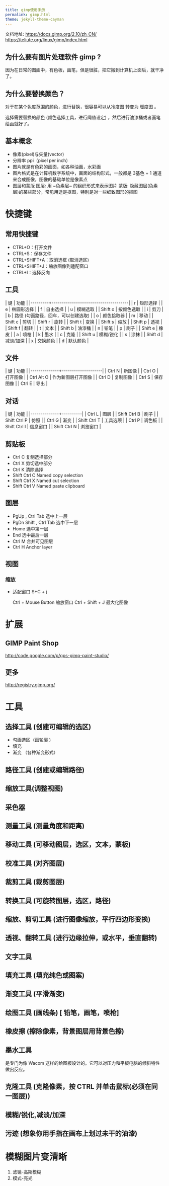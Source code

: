 ```yaml
---
title: gimp使用手册
permalink: gimp.html
theme: jekyll-theme-cayman
---
```


文档地址: https://docs.gimp.org/2.10/zh_CN/
https://teliute.org/linux/gimp/index.html

## 为什么要有图片处理软件 gimp ?
因为在日常的图画中，有色板，画笔，但是很脏，把它搬到计算机上面后，就干净了。

## 为什么要替换颜色？
对于在某个色度范围的颜色，进行替换，很容易可以从冷度图 转变为 暖度图 。

选择需要替换的颜色 (颜色选择工具，进行阈值设定) ，然后进行油漆桶或者画笔绘画就好了。

## 基本概念
- 像素(pixel)与矢量(vector)
- 分辨率 ppi（pixel per inch）
- 图片就是有色彩的画面，如各种油画，水彩画
- 图片格式是在计算机数字系统中，画面的结构形式，一般都是 3基色 + 1 通道 来合成图像，图像的基础单位是像素点  
- 图层和蒙版
    图层: 用 ~色素层~ 的组织形式来表示图片
    蒙版: 隐藏图层(色素层)的某些部分，常见用途是抠图，特别是对一些细致图形的抠图
    
# 快捷键
## 常用快捷键
 - CTRL+O：打开文件
 - CTRL+S：保存文件
 - CTRL+SHIFT+A：取消选框 (取消选区)
 - CTRL+SHIFT+J：缩放图像到适配窗口
 - CTRL+I：选择反向
   
## 工具
  | 键      | 功能                                 |
  |---------+--------------------------------------|
  | r       | 矩形选择                             |
  | e       | 椭圆形选择                           |
  | f       | 自由选择                             |
  | u       | 模糊选取                             |
  | Shift o | 按颜色选取                           |
  | i       | 剪刀                                 |
  | b       | 路径  (勾画路径，回车，可以创建选取) |
  | o       | 颜色拾取器                           |
  | m       | 移动                                 |
  | Shift c | 剪切                                 |
  | Shift r | 旋转                                 |
  | Shift t | 变换                                 |
  | Shift s | 缩放                                 |
  | Shift p | 透视                                 |
  | Shift f | 翻转                                 |
  | t       | 文本                                 |
  | Shift b | 油漆桶                               |
  | n       | 铅笔                                 |
  | p       | 刷子                                 |
  | Shift e | 橡皮                                 |
  | a       | 喷枪                                 |
  | k       | 墨水                                 |
  | c       | 克隆                                 |
  | Shift u | 模糊/锐化                            |
  | s       | 涂抹                                 |
  | Shift d | 减淡/加深                            |
  | x       | 交换颜色                             |
  | d       | 默认颜色                             |
## 文件
   
  | 键           | 功能               |
  |--------------+--------------------|
  | Ctrl N       | 新图像             |
  | Ctrl O       | 打开图像           |
  | Ctrl Alt O   | 作为新图层打开图像 |
  | Ctrl D       | 复制图像           |
  | Ctrl S       | 保存图像           |
  | Ctrl E       | 导出        |
## 对话
   
  | 键           | 功能     |
  |--------------+----------|
  | Ctrl L       | 图层     |
  | Shift Ctrl B | 刷子     |
  | Shift Ctrl P | 仿照     |
  | Ctrl G       | 渐变     |
  | Shift Ctrl T | 工具选项 |
  | Ctrl P       | 调色板   |
  | Shift Ctrl I | 信息窗口 |
  | Shift Ctrl N | 浏览窗口 |
## 剪贴板
   - Ctrl C 复制选择部分
   - Ctrl X 剪切选中部分
   - Ctrl K 清除选择
   - Shift Ctrl C Named copy selection
   - Shift Ctrl X Named cut selection
   - Shift Ctrl V Named paste clipboard
## 图层
   - PgUp , Ctrl Tab 选中上一层
   - PgDn Shift , Ctrl Tab 选中下一层
   - Home 选中第一层
   - End 选中最后一层
   - Ctrl M 合并可见图层
   - Ctrl H Anchor layer
## 视图
### 缩放    
- 适配窗口 S+C + j

  Ctrl + Mouse Button  缩放窗口 
  Ctrl + Shift + J   最大化图像
  
# 扩展
##  GIMP Paint Shop
   http://code.google.com/p/gps-gimp-paint-studio/
## 更多
   http://registry.gimp.org/
   
# 工具 
## 选择工具 (创建可编辑的选区)
   - 勾画选区（画轮廓 )
   - 填充
   - 渐变 （各种渐变形式）
## 路径工具 (创建或编辑路径)
## 缩放工具(调整视图)
## 采色器
## 测量工具 (测量角度和距离)
## 移动工具 (可移动图层，选区，文本，蒙板)
## 校准工具 (对齐图层)
## 裁剪工具 (裁剪图层)
## 转换工具 (可旋转图层，选区，路径)
## 缩放、剪切工具 (进行图像缩放，平行四边形变换)
## 透视、翻转工具 (进行边缘拉伸，或水平，垂直翻转)
## 文字工具 
## 填充工具 (填充纯色或图案)
## 渐变工具 (平滑渐变)
## 绘图工具 (画线条) [ 铅笔，画笔，喷枪]
## 橡皮擦 (擦除像素，背景图层用背景色擦)
## 墨水工具
是专门为像 Wacom 这样的绘图板设计的。它可以对压力和平板电脑的倾斜特性做出反应。
## 克隆工具 (克隆像素，按 CTRL 并单击鼠标(必须在同一图层))
## 模糊/锐化,减淡/加深
## 污迹 (想象你用手指在画布上划过未干的油漆)
# 模糊图片变清晰   
  1. 滤镜-高斯模糊
  2. 模式-亮光
